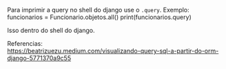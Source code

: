 Para imprimir a query no shell do django use o `.query`. Exemplo:  
funcionarios = Funcionario.objetos.all()
print(funcionarios.query)  

Isso dentro do shell do django.

Referencias:  
https://beatrizuezu.medium.com/visualizando-query-sql-a-partir-do-orm-django-5771370a9c55 